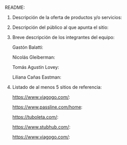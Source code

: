 README:

1. Descripción de la oferta de productos y/o servicios:

2. Descripción del público al que apunta el sitio:

3. Breve descripción de los integrantes del equipo:

    Gastón Balatti:

    Nicolás Gleiberman:

    Tomás Agustín Lovey:

    Liliana Cañas Eastman:

4. Listado de al menos 5 sitios de referencia:

    https://www.viagogo.com/:

    https://www.passline.com/home: 
    
    https://tuboleta.com/:
    
    https://www.stubhub.com/:

    https://www.viagogo.com/: